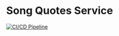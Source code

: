 # Song Quotes Service

[![CI/CD Pipeline](https://github.com/xavelo/api-template-spring-boot/actions/workflows/ci-cd.yaml/badge.svg)](https://github.com/xavelo/api-template-spring-boot/actions/workflows/ci-cd.yaml)

